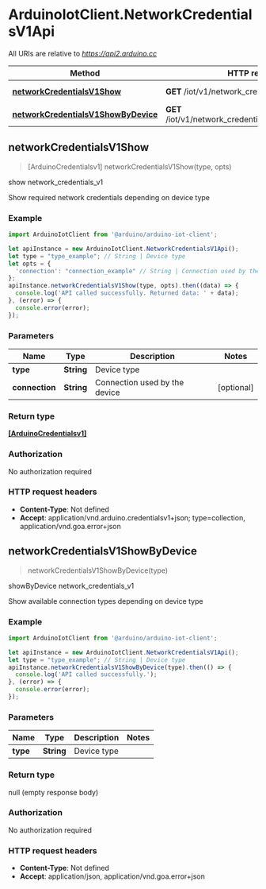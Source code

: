 # ArduinoIotClient.NetworkCredentialsV1Api

All URIs are relative to *https://api2.arduino.cc*

Method | HTTP request | Description
------------- | ------------- | -------------
[**networkCredentialsV1Show**](NetworkCredentialsV1Api.md#networkCredentialsV1Show) | **GET** /iot/v1/network_credentials/{type} | show network_credentials_v1
[**networkCredentialsV1ShowByDevice**](NetworkCredentialsV1Api.md#networkCredentialsV1ShowByDevice) | **GET** /iot/v1/network_credentials/{type}/connections | showByDevice network_credentials_v1



## networkCredentialsV1Show

> [ArduinoCredentialsv1] networkCredentialsV1Show(type, opts)

show network_credentials_v1

Show required network credentials depending on device type

### Example

```javascript
import ArduinoIotClient from '@arduino/arduino-iot-client';

let apiInstance = new ArduinoIotClient.NetworkCredentialsV1Api();
let type = "type_example"; // String | Device type
let opts = {
  'connection': "connection_example" // String | Connection used by the device
};
apiInstance.networkCredentialsV1Show(type, opts).then((data) => {
  console.log('API called successfully. Returned data: ' + data);
}, (error) => {
  console.error(error);
});

```

### Parameters


Name | Type | Description  | Notes
------------- | ------------- | ------------- | -------------
 **type** | **String**| Device type | 
 **connection** | **String**| Connection used by the device | [optional] 

### Return type

[**[ArduinoCredentialsv1]**](ArduinoCredentialsv1.md)

### Authorization

No authorization required

### HTTP request headers

- **Content-Type**: Not defined
- **Accept**: application/vnd.arduino.credentialsv1+json; type=collection, application/vnd.goa.error+json


## networkCredentialsV1ShowByDevice

> networkCredentialsV1ShowByDevice(type)

showByDevice network_credentials_v1

Show available connection types depending on device type

### Example

```javascript
import ArduinoIotClient from '@arduino/arduino-iot-client';

let apiInstance = new ArduinoIotClient.NetworkCredentialsV1Api();
let type = "type_example"; // String | Device type
apiInstance.networkCredentialsV1ShowByDevice(type).then(() => {
  console.log('API called successfully.');
}, (error) => {
  console.error(error);
});

```

### Parameters


Name | Type | Description  | Notes
------------- | ------------- | ------------- | -------------
 **type** | **String**| Device type | 

### Return type

null (empty response body)

### Authorization

No authorization required

### HTTP request headers

- **Content-Type**: Not defined
- **Accept**: application/json, application/vnd.goa.error+json

